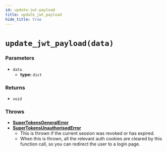 ```yaml
---
id: update-jwt-payload
title: update_jwt_payload
hide_title: true
---
```


# `update_jwt_payload(data)`

### Parameters
- `data`
    - **type:** `dict`

### Returns
- `void`

### Throws
- **[SuperTokensGeneralError](../error-handling/general-error)**
- **[SuperTokensUnauthorisedError](../error-handling/unauthorised)**
    - This is thrown if the current session was revoked or has expired.
    - When this is thrown, all the relevant auth cookies are cleared by this function call, so you can redirect the user to a login page.